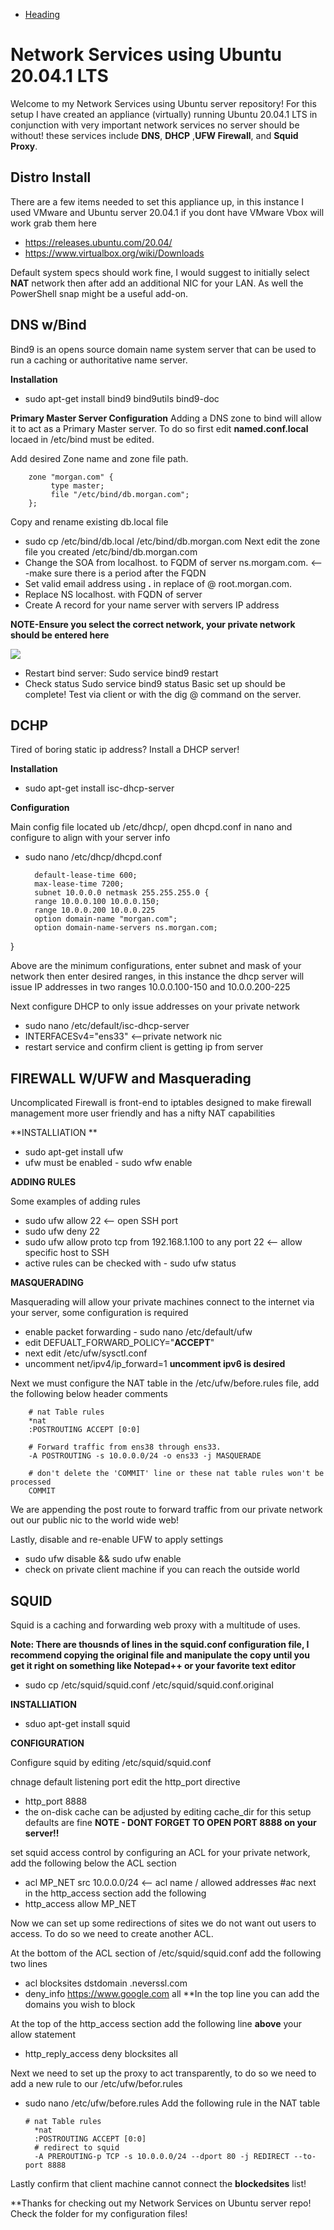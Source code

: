 - [Heading](#DHCP)

# Network Services using Ubuntu 20.04.1 LTS

Welcome to my Network Services using Ubuntu server repository! For this setup I have created an appliance (virtually) running Ubuntu 20.04.1 LTS in conjunction with very important network services no server should be without! these services include **DNS**, **DHCP** ,**UFW Firewall**, and **Squid Proxy**.

## Distro Install ##

There are a few items needed to set this appliance  up, in this instance I used VMware and Ubuntu server 20.04.1 if you dont have VMware Vbox will work grab them here
* https://releases.ubuntu.com/20.04/
* https://www.virtualbox.org/wiki/Downloads

Default system specs should work fine, I would suggest to initially select **NAT** network then after add an additional NIC for your LAN. As well the PowerShell snap might be a useful add-on. 


## DNS w/Bind ##

Bind9 is an opens source domain name system server that can be used to run a caching or authoritative name server.

**Installation**
* sudo apt-get install bind9 bind9utils bind9-doc

**Primary Master Server Configuration**
Adding a DNS zone to bind will allow it to act as a Primary Master server. To do so first edit **named.conf.local** locaed in /etc/bind must be edited.

Add desired Zone name and zone file path.

        zone "morgan.com" {
             type master;
             file "/etc/bind/db.morgan.com";
        };
        
Copy and rename existing db.local file
* sudo cp /etc/bind/db.local /etc/bind/db.morgan.com 
Next edit the zone file you created /etc/bind/db.morgan.com
* Change the SOA from localhost. to FQDM of server ns.morgam.com. <---make sure there is a period after the FQDN
* Set valid email address using **.** in replace of @ root.morgan.com.
* Replace NS localhost. with FQDN of server
* Create A record for your name server with servers IP address

**NOTE-Ensure you select the correct network, your private network should be entered here**

<img src="https://i.imgur.com/pBnK00V.jpg"/>

* Restart bind server: Sudo service bind9 restart
* Check status Sudo service bind9 status
Basic set up should be complete! Test via client or with the dig @ command on the server.

## DCHP

Tired of boring static ip address? Install a DHCP server!

**Installation**

* sudo apt-get install isc-dhcp-server

**Configuration**

Main config file located ub /etc/dhcp/, open dhcpd.conf in nano and configure to align with your server info

* sudo nano /etc/dhcp/dhcpd.conf


        default-lease-time 600;
        max-lease-time 7200;
        subnet 10.0.0.0 netmask 255.255.255.0 {
        range 10.0.0.100 10.0.0.150;
        range 10.0.0.200 10.0.0.225
        option domain-name "morgan.com";
        option domain-name-servers ns.morgan.com;
        
} 

Above are the minimum configurations, enter subnet and mask of your network then enter desired ranges, in this instance the dhcp server will issue IP addresses in two ranges 10.0.0.100-150 and 10.0.0.200-225

Next configure DHCP to only issue addresses on your private network
* sudo nano /etc/default/isc-dhcp-server
* INTERFACESv4="ens33"  <--private network nic
* restart service and confirm client is getting ip from server

## FIREWALL W/UFW and Masquerading ##

Uncomplicated Firewall is front-end to iptables designed to make firewall management more user friendly and has a nifty NAT capabilities

**INSTALLIATION **

* sudo apt-get install ufw
* ufw must be enabled - sudo wfw enable

**ADDING RULES**

Some examples of adding rules

* sudo ufw allow 22  <-- open SSH port
* sudo ufw deny 22
* sudo ufw allow proto tcp from 192.168.1.100 to any port 22  <-- allow specific host to SSH
* active rules can be checked with - sudo ufw status

**MASQUERADING**

Masquerading will allow your private machines connect to the internet via your server, some configuration is required

* enable packet forwarding - sudo nano /etc/default/ufw
* edit DEFUALT_FORWARD_POLICY="**ACCEPT**"
* next edit /etc/ufw/sysctl.conf
* uncomment net/ipv4/ip_forward=1 **uncomment ipv6 is desired**

Next we must configure the NAT table in the /etc/ufw/before.rules file, add the following below header comments


        # nat Table rules
        *nat
        :POSTROUTING ACCEPT [0:0]

        # Forward traffic from ens38 through ens33.
        -A POSTROUTING -s 10.0.0.0/24 -o ens33 -j MASQUERADE

        # don't delete the 'COMMIT' line or these nat table rules won't be processed
        COMMIT

We are appending the post route to forward traffic from our private network out our public nic to the world wide web!

Lastly, disable and re-enable UFW to apply settings
* sudo ufw disable && sudo ufw enable
* check on private client machine if you can reach the outside world

## SQUID ##

Squid is a caching and forwarding web proxy with a multitude of uses. 

**Note: There are thousnds of lines in the squid.conf configuration file, I recommend copying the original file and manipulate the copy until you get it right on something like Notepad++ or your favorite text editor**
* sudo cp /etc/squid/squid.conf /etc/squid/squid.conf.original

**INSTALLIATION**
* sduo apt-get install squid

**CONFIGURATION**

Configure squid by editing /etc/squid/squid.conf

chnage default listening port edit the http_port directive
* http_port 8888
* the on-disk cache can be adjusted by editing cache_dir for this setup defaults are fine
**NOTE - DONT FORGET TO OPEN PORT 8888 on your server!!**

set squid access control by configuring an ACL for your private network, add the following below the ACL section
* acl MP_NET src 10.0.0.0/24  <-- acl name / allowed addresses
        #ac
next in the http_access section add the following
* http_access allow MP_NET

Now we can set up some redirections of sites we do not want out users to access. To do so we need to create another ACL.

At the bottom of the ACL section of /etc/squid/squid.conf add the following two lines
* acl blocksites dstdomain .neverssl.com
* deny_info https://www.google.com all
**In the top line you can add the domains you wish to block

At the top of the http_access section add the following line **above** your allow statement 
* http_reply_access deny blocksites all

Next we need to set up the proxy to act transparently, to do so we need to add a new rule to our /etc/ufw/befor.rules
* sudo nano /etc/ufw/before.rules
Add the following rule in the NAT table

      # nat Table rules
        *nat
        :POSTROUTING ACCEPT [0:0]
        # redirect to squid
        -A PREROUTING-p TCP -s 10.0.0.0/24 --dport 80 -j REDIRECT --to-port 8888
        

Lastly confirm that client machine cannot connect the **blockedsites** list!

**Thanks for checking out my Network Services on Ubuntu server repo! Check the folder for my configuration files!

